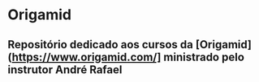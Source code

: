 # Origamid

## Repositório dedicado aos cursos da [Origamid](https://www.origamid.com/] ministrado pelo instrutor André Rafael
